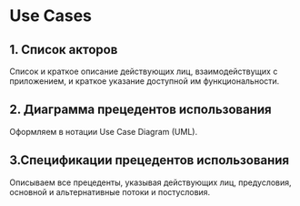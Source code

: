 # Use Cases

## 1. Список акторов
Список и краткое описание действующих лиц, взаимодействущих с приложением, и краткое указание доступной им функциональности.


## 2. Диаграмма прецедентов использования
Оформляем в нотации Use Case Diagram (UML).

## 3.Спецификации прецедентов использования
Описываем все прецеденты, указывая действующих лиц, предусловия, основной и альтернативные потоки и постусловия.


